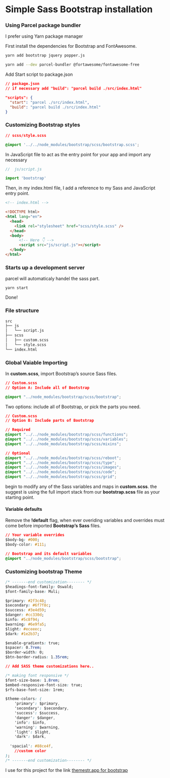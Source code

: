 # Simple Sass Bootstrap installation

### Using Parcel package bundler
I prefer using Yarn package manager 

First install the dependencies for Bootstrap and FontAwesome.

```bash
yarn add bootstrap jquery popper.js

yarn add --dev parcel-bundler @fortawesome/fontawesome-free
```

Add Start script to package.json

```json
// package.json
// if necessary add "build": "parcel build ./src/index.html"

"scripts": {
  "start": "parcel ./src/index.html",
  "build": "parcel build ./src/index.html"
}
```
### Customizing Bootstrap styles 
```css
// scss/style.scss

@import '../../node_modules/bootstrap/scss/bootstrap.scss';
```

In JavaScript file to act as the entry point for your app and import any necessary
```javaScript
//  js/script.js

import 'bootstrap'
```
Then, in my index.html file, I add a reference to my Sass and JavaScript entry point.

```html
<!-- index.html -->

<!DOCTYPE html>
<html lang="en">
  <head>
    <link rel="stylesheet" href="scss/style.scss" />
  </head>
  <body>
      <!-- Here 👇 -->
      <script src="js/script.js"></script>
  </body>
</html>
```
### Starts up a development server
parcel will automaticaly handel the sass part.

```bahs
yarn start
````
Done!

### File structure

```html
src
├── js
│   └── script.js
├── scss
│   ├── custom.scss
│   └── style.scss
└── index.html
```
### Global Vaiable Importing
In **custom.scss**, import Bootstrap’s source Sass files.
```css
// Custom.scss
// Option A: Include all of Bootstrap

@import "../node_modules/bootstrap/scss/bootstrap";
```
Two options: include all of Bootstrap, or pick the parts you need.
```css
// Custom.scss
// Option B: Include parts of Bootstrap

// Required
@import "../../node_modules/bootstrap/scss/functions";
@import "../../node_modules/bootstrap/scss/variables";
@import "../../node_modules/bootstrap/scss/mixins";

// Optional
@import "../../node_modules/bootstrap/scss/reboot";
@import "../../node_modules/bootstrap/scss/type";
@import "../../node_modules/bootstrap/scss/images";
@import "../../node_modules/bootstrap/scss/code";
@import "../../node_modules/bootstrap/scss/grid";
```
begin to modify any of the Sass variables and maps in **custom.scss**. the suggest is using the full import stack from our **bootstrap.scss** file as your starting point.
#### Variable defaults
Remove the **!default** flag, when ever overiding variables and overrides must come before imported **Bootstrap’s Sass** files.
```css
// Your variable overrides
$body-bg: #000;
$body-color: #111;

// Bootstrap and its default variables
@import "../node_modules/bootstrap/scss/bootstrap";
```
### Customizing bootstrap Theme
```css
/* -------end customization-------- */
$headings-font-family: Oswald;
$font-family-base: Muli;

$primary: #2f3c48;
$secondary: #6f7f8c;
$success: #3e4d59;
$danger: #cc330d;
$info: #5c8f94;
$warning: #6e9fa5;
$light: #eceeec;
$dark: #1e2b37;

$enable-gradients: true;
$spacer: 0.7rem;
$border-width: 0;
$btn-border-radius: 1.35rem;

// Add SASS theme customizations here..

/* making font responsive */
$font-size-base: 1.8rem;
$embed-responsive-font-size: true;
$rfs-base-font-size: 1rem;

$theme-colors: (
	'primary': $primary,
	'secondary': $secondary,
	'success': $success,
	'danger': $danger,
	'info': $info,
	'warning': $warning,
	'light': $light,
	'dark': $dark,
  
  'spacial': #88ce4f,
	//custom color
);
/* -------end customization-------- */
```

I use for this project for the link [themestr.app for bootstrap](https://themestr.app/)

